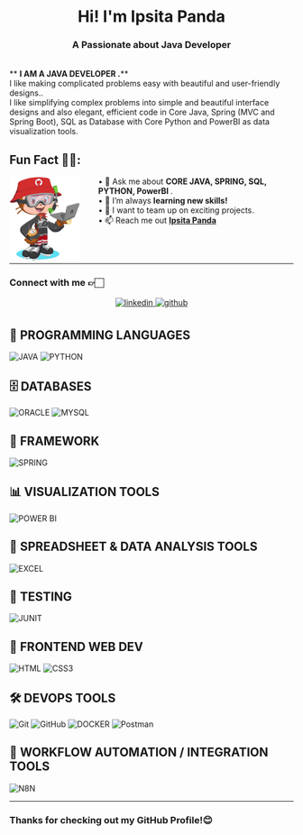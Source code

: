
<h1 align="center">Hi! I'm Ipsita Panda</h1>
<h3 align="center">A Passionate about Java Developer</h3>
<br />
** <b> I AM A JAVA DEVELOPER .</b>**
<br/> 
I like making complicated problems easy with beautiful and user-friendly designs..<br/> I like simplifying complex problems into simple and beautiful interface designs and also elegant, efficient code in Core Java, Spring (MVC and Spring Boot), SQL as Database with Core Python and PowerBI as data visualization tools.

<br />

## Fun Fact 🎈🥳:
<!-- <img align="left" height="150" src="https://raw.githubusercontent.com/hicodersofficial/images/main/giphy%20(2).gif" style="margin-right: 2rem;"> -->
<img align="left" height="150" src="https://github.com/ipsita17/ipsita17/blob/main/cat.png" alt="octocat" style="margin-right: 2rem;" />

• 💬 Ask me about <b>CORE JAVA, SPRING, SQL, PYTHON, PowerBI </b>.<br/>
• 🔭 I’m always <b>learning new skills!</b> <br/>
• 👯 I want to team up on exciting projects.<br/>
• 📫 Reach me out <a href="https://www.linkedin.com/in/ipsita-panda2000/"><b>Ipsita Panda</b></a><br/>
    
<!-- </span> -->
<br />
<br />
 


 ---

### Connect with me 👉🏻
<div align="center">
 <a href="www.linkedin.com/in/ipsita-panda2000/" target="_blank">
<img src=https://img.shields.io/badge/linkedin-%231E77B5.svg?&style=for-the-badge&logo=linkedin&logoColor=white alt=linkedin style="margin-bottom: 8px;" />
</a>
<a href="https://github.com/ipsita17" target="_blank">
<img src=https://img.shields.io/badge/github-%2324292e.svg?&style=for-the-badge&logo=github&logoColor=white alt=github style="margin-bottom: 8px;" />
</a>

</a>
</div>


## 🎯 **PROGRAMMING LANGUAGES**
![JAVA](https://img.shields.io/badge/Java-FF0000?style=for-the-badge&logo=Java&logoColor=white "JAVA")
![PYTHON](https://img.shields.io/badge/Python-FF6F00?style=for-the-badge&logo=Python&logoColor=white "PYTHON")

## 🗄️ **DATABASES**  
![ORACLE](https://img.shields.io/badge/Oracle-FF0000?style=for-the-badge&logo=Oracle&logoColor=white "ORACLE")
![MYSQL](https://img.shields.io/badge/MySQl-FF6F00?style=for-the-badge&logo=MySql&logoColor=white "MYSQL")

## 📍 **FRAMEWORK**
![SPRING](https://img.shields.io/badge/SPRING-4EA94B?style=for-the-badge&logo=SPRING&logoColor=white "SPRING")

## 📊 **VISUALIZATION TOOLS**  
![POWER BI](https://img.shields.io/badge/PowerBI-fbbc04?style=for-the-badge&logo=PowerBI&logoColor=white "POWER BI")

## 📑 **SPREADSHEET & DATA ANALYSIS TOOLS**  
![EXCEL](https://img.shields.io/badge/Excel-006400?style=for-the-badge&logo=Excel&logoColor=white "EXCEL")

## 🧪 **TESTING**  
![JUNIT](https://img.shields.io/badge/JUnit-03C75A?style=for-the-badge&logo=JUnit&logoColor=white "JUNIT")

## 🎨 **FRONTEND WEB DEV**  
![HTML](https://img.shields.io/badge/HTML5-E34F26?style=for-the-badge&logo=html5&logoColor=white "HTML")
![CSS3](https://img.shields.io/badge/CSS3-1572B6?style=for-the-badge&logo=css3&logoColor=white "CSS")

## 🛠️ **DEVOPS TOOLS**
![Git](https://img.shields.io/badge/git-%23F05033.svg?style=for-the-badge&logo=git&logoColor=white "Git")
![GitHub](https://img.shields.io/badge/github-%23121011.svg?style=for-the-badge&logo=github&logoColor=white "GitHub")
![DOCKER](https://img.shields.io/badge/Docker-5091CD?style=for-the-badge&logo=Docker&logoColor=white "DOCKER")
![Postman](https://img.shields.io/badge/Postman-FF6C37?style=for-the-badge&logo=postman&logoColor=white "Postman")

## 🔄 **WORKFLOW AUTOMATION / INTEGRATION TOOLS**  
![N8N](https://img.shields.io/badge/N8N-FFC0CB?style=for-the-badge&logo=N8N&logoColor=white "N8N")
<hr />

### **Thanks for checking out my GitHub Profile!😊** 

<br />
